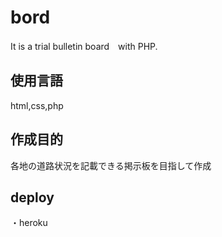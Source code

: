 # bord
It is a trial bulletin board　with PHP.
<h2>使用言語</h2>
html,css,php
<h2>作成目的</h2>
各地の道路状況を記載できる掲示板を目指して作成

<h2>deploy</h2>
・heroku


